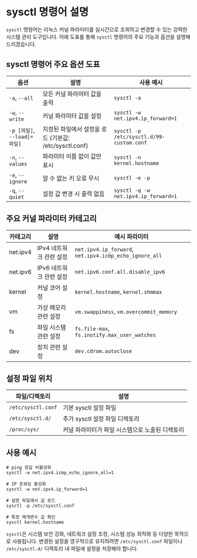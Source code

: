 # sysctl 명령어 설명

`sysctl` 명령어는 리눅스 커널 파라미터를 실시간으로 조회하고 변경할 수 있는 강력한 시스템 관리 도구입니다. 아래 도표를 통해 `sysctl` 명령어의 주요 기능과 옵션을 설명해 드리겠습니다.

## sysctl 명령어 주요 옵션 도표

| 옵션                       | 설명                                      | 사용 예시                                    |
| ------------------------ | --------------------------------------- | ---------------------------------------- |
| `-a`, `--all`            | 모든 커널 파라미터 값을 출력                        | `sysctl -a`                              |
| `-w`, `--write`          | 커널 파라미터 값을 설정                           | `sysctl -w net.ipv4.ip_forward=1`        |
| `-p [파일]`, `--load[=파일]` | 지정된 파일에서 설정을 로드 (기본값: /etc/sysctl.conf) | `sysctl -p /etc/sysctl.d/99-custom.conf` |
| `-n`, `--values`         | 파라미터 이름 없이 값만 표시                        | `sysctl -n kernel.hostname`              |
| `-e`, `--ignore`         | 알 수 없는 키 오류 무시                          | `sysctl -e -p`                           |
| `-q`, `--quiet`          | 설정 값 변경 시 출력 없음                         | `sysctl -q -w net.ipv4.ip_forward=1`     |

## 주요 커널 파라미터 카테고리

| 카테고리     | 설명              | 예시 파라미터                                                |
| -------- | --------------- | ------------------------------------------------------ |
| net.ipv4 | IPv4 네트워크 관련 설정 | `net.ipv4.ip_forward`, `net.ipv4.icmp_echo_ignore_all` |
| net.ipv6 | IPv6 네트워크 관련 설정 | `net.ipv6.conf.all.disable_ipv6`                       |
| kernel   | 커널 코어 설정        | `kernel.hostname`, `kernel.shmmax`                     |
| vm       | 가상 메모리 관련 설정    | `vm.swappiness`, `vm.overcommit_memory`                |
| fs       | 파일 시스템 관련 설정    | `fs.file-max`, `fs.inotify.max_user_watches`           |
| dev      | 장치 관련 설정        | `dev.cdrom.autoclose`                                  |

## 설정 파일 위치

| 파일/디렉토리            | 설명                         |
| ------------------ | -------------------------- |
| `/etc/sysctl.conf` | 기본 sysctl 설정 파일            |
| `/etc/sysctl.d/`   | 추가 sysctl 설정 파일 디렉토리       |
| `/proc/sys/`       | 커널 파라미터가 파일 시스템으로 노출된 디렉토리 |

## 사용 예시
```
# ping 응답 비활성화
sysctl -w net.ipv4.icmp_echo_ignore_all=1

# IP 포워딩 활성화
sysctl -w net.ipv4.ip_forward=1

# 설정 파일에서 값 로드
sysctl -p /etc/sysctl.conf

# 특정 매개변수 값 확인
sysctl kernel.hostname
```
`sysctl`은 시스템 보안 강화, 네트워크 설정 조정, 시스템 성능 최적화 등 다양한 목적으로 사용됩니다. 변경된 설정을 영구적으로 유지하려면 `/etc/sysctl.conf` 파일이나 `/etc/sysctl.d/` 디렉토리 내 파일에 설정을 저장해야 합니다.




